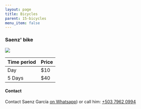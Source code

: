 ```yaml
---
layout: page
title: Bicycles
parent: 15-bicycles
menu_item: false
---
```


### Saenz' bike

![](../../assets/saenz/bike.png)

| Time period | Price |
| --- | --- |
| Day | $10 |
| 5 Days | $40 |

#### Contact
Contact Saenz García [on Whatsapp](https://wa.me/+50379620994)) or call him: [+503 7962 0994](tel:+50379620994)
